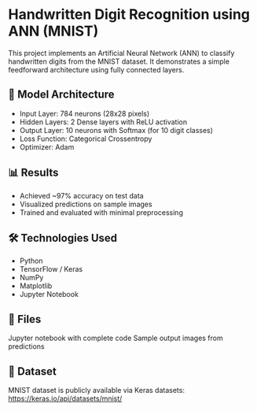 # Handwritten Digit Recognition using ANN (MNIST)

This project implements an Artificial Neural Network (ANN) to classify handwritten digits from the MNIST dataset. It demonstrates a simple feedforward architecture using fully connected layers.

## 🧠 Model Architecture

- Input Layer: 784 neurons (28x28 pixels)
- Hidden Layers: 2 Dense layers with ReLU activation
- Output Layer: 10 neurons with Softmax (for 10 digit classes)
- Loss Function: Categorical Crossentropy
- Optimizer: Adam

## 📊 Results

- Achieved ~97% accuracy on test data
- Visualized predictions on sample images
- Trained and evaluated with minimal preprocessing

## 🛠️ Technologies Used

- Python
- TensorFlow / Keras
- NumPy
- Matplotlib
- Jupyter Notebook

## 📁 Files

Jupyter notebook with complete code
 Sample output images from predictions


## 🔗 Dataset

MNIST dataset is publicly available via Keras datasets:  
https://keras.io/api/datasets/mnist/

